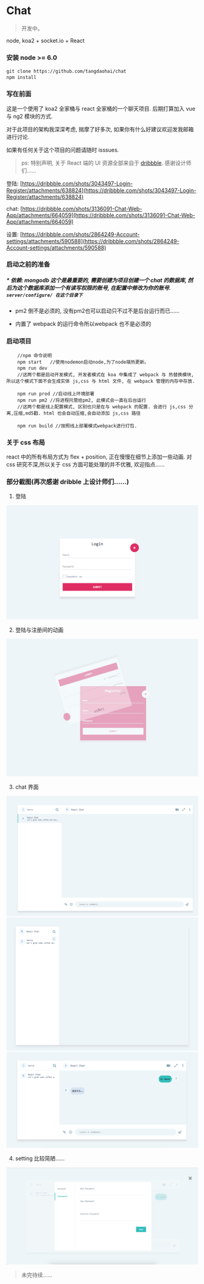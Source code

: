 # Chat

> 开发中。

node, koa2 + socket.io + React

### 安装  node >= 6.0

    git clone https://github.com/tangdaohai/chat
    npm install

### 写在前面

这是一个使用了 koa2 全家桶与 react 全家桶的一个聊天项目.
后期打算加入 vue 与 ng2 模块的方式.

对于此项目的架构我深深考虑, 揣摩了好多次, 如果你有什么好建议欢迎发我邮箱进行讨论.

如果有任何关于这个项目的问题请随时 isssues.

> ps: 特别声明, 关于 React 端的 UI 资源全部来自于 [dribbble](https://dribbble.com).
感谢设计师们……

登陆: [https://dribbble.com/shots/3043497-Login-Register/attachments/638824](https://dribbble.com/shots/3043497-Login-Register/attachments/638824)

chat: [https://dribbble.com/shots/3136091-Chat-Web-App/attachments/664059](https://dribbble.com/shots/3136091-Chat-Web-App/attachments/664059)

设置: [https://dribbble.com/shots/2864249-Account-settings/attachments/590588](https://dribbble.com/shots/2864249-Account-settings/attachments/590588)

### 启动之前的准备

##### * 依赖: mongodb 这个是最重要的, 需要创建为项目创建一个 chat 的数据库, 然后为这个数据库添加一个有读写权限的账号, 在配置中修改为你的账号. `server/configure/ 在这个目录下`

* pm2 倒不是必须的, 没有pm2也可以启动只不过不是后台运行而已……

* 内置了 webpack 的运行命令所以webpack 也不是必须的

### 启动项目

```
    //npm 命令说明
    npm start   //使用nodemon启动node,为了node端热更新。
    npm run dev
    //这两个都是启动开发模式, 开发者模式在 koa 中集成了 webpack 与 热替换模块, 所以这个模式下面不会生成实体 js,css 与 html 文件, 在 webpack 管理的内存中存放.

    npm run prod //启动线上环境部署
    npm run pm2 //将进程托管给pm2, 此模式会一直在后台运行
    //这两个都是线上配置模式, 区别也只是在与 webpack 的配置. 会进行 js,css 分离,压缩,md5戳. html 也会自动压缩,会自动添加 js,css 路径

    npm run build //按照线上部署模式webpack进行打包.
```

### 关于 css 布局

react 中的所有布局方式为 flex + position, 正在慢慢在细节上添加一些动画. 对 css 研究不深,所以关于 css 方面可能处理的并不优雅, 欢迎指点……

### 部分截图(再次感谢 dribble 上设计师们……)

1. 登陆

![登陆](./docs/login.png)

2. 登陆与注册间的动画

![登陆与注册](./docs/login-animation.png)

3. chat 界面

![chat-1](./docs/chat-1.png)
![chat-2](./docs/chat-2.png)
![chat-3](./docs/chat-3.png)

4. setting 比较简陋……

![setting](./docs/setting.png)

> 未完待续……


